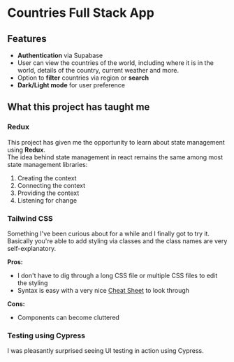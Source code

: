 # Countries Full Stack App

## Features

-   **Authentication** via Supabase
-   User can view the countries of the world, including where it is in the world, details of the country, current weather and more.
-   Option to **filter** countries via region or **search**
-   **Dark/Light mode** for user preference

## What this project has taught me

### **Redux**

This project has given me the opportunity to learn about state management using **Redux**.  
The idea behind state management in react remains the same among most state management libraries:

1. Creating the context
2. Connecting the context
3. Providing the context
4. Listening for change

### **Tailwind CSS**

Something I've been curious about for a while and I finally got to try it.  
Basically you're able to add styling via classes and the class names are very self-explanatory.

**Pros:**

-   I don't have to dig through a long CSS file or multiple CSS files to edit the styling
-   Syntax is easy with a very nice [Cheat Sheet](https://nerdcave.com/tailwind-cheat-sheet) to look through

**Cons:**

-   Components can become cluttered

### Testing using Cypress

I was pleasantly surprised seeing UI testing in action using Cypress.
